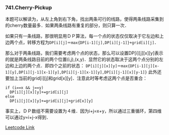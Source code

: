 ### 741.Cherry-Pickup

本题可以解读为，从左上角到右下角，找出两条可行的线路，使得两条线路采集到的cherry数量最多．如果两条线路有重复的部分，则只算一次．

如果只有一条线路，那很明显用ＤＰ算法，每一个点的状态仅仅取决于它左边和上边两个点，转移方程为```DP[i][j]＝max{DP[i-1][j],DP[i][j-1]}+grid[i][j]```．

那么对于两条线路，我们需要考虑两个点的状态，那么可以设置DP[i][j][x][y]表示的就是两条线路目前的两个位置(i,j),(x,y)．显然它的状态取决于这两个点分别的左边和上边的两个点．即四个之前的状态：
```DP[i][j][x][y]＝max{DP[i-1][j][x-1][y],DP[i][j-1][x-1][y],DP[i][j-1][x-1][y],DP[i][j-1][x][y-1]}```
此外还要加上当前的grid[i][j]和grid[x][y]．注意此时等考虑这两个点是否重合：
```
if (i==x && j==y)
  DP[i][j][x][y]+=grid[i][j]
else
  DP[i][j][x][y]+=grid[i][j]+grid[x][y]
```

事实上，ＤＰ数组不需要设置为４维．因为i+j=x+y，所以通过三重循环，第四维可以通过y=i+j-x得到．


[Leetcode Link](https://leetcode.com/problems/cherry-pickup)
